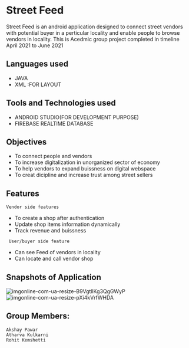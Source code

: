 # **Street Feed**

Street Feed is an android application designed to connect street vendors with potential buyer in a perticular locality and enable people to browse vendors in locality.
This is Acedmic group project completed in timeline April 2021 to June 2021

## Languages used
- JAVA
- XML :FOR LAYOUT

## Tools and Technologies used
- ANDROID STUDIO(FOR DEVELOPMENT PURPOSE)
- FIREBASE REALTIME DATABASE

## Objectives
- To connect people and vendors
- To increase digitalization in unorganized sector of economy
- To help vendors to expand buissness on digital webspace
- To creat dicipline and increase trust among street sellers

## Features

   ```Vendor side features```
  - To create a shop after authentication
  - Update shop items information dynamically
  - Track revenue and buissness
 
        
   ``` User/buyer side feature```
- Can see Feed of vendors in locality
- Can locate and call vendor shop

## Snapshots of Application
![imgonline-com-ua-resize-B9VgtllKg3QgGWyP](https://user-images.githubusercontent.com/61350027/151413815-b5fe27f5-fd72-4bc5-9af3-1bef3711a65b.jpg)
&nbsp; &nbsp; &nbsp; &nbsp;
![imgonline-com-ua-resize-pXi4kVrfWHDA](https://user-images.githubusercontent.com/61350027/151424689-2998967f-d500-4030-842f-009090a5964f.jpg)


    
## Group Members: 
```
Akshay Pawar  
Atharva Kulkarni
Rohit Kemshetti
```
